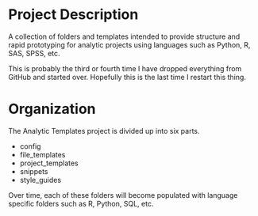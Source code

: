 # Project Description

A collection of folders and templates intended to provide structure
and rapid prototyping for analytic projects using languages such as
Python, R, SAS, SPSS, etc.

This is probably the third or fourth time I have dropped everything
from GitHub and started over. Hopefully this is the last time I
restart this thing.

# Organization

The Analytic Templates project is divided up into six parts.

- config
- file_templates
- project_templates
- snippets
- style_guides

Over time, each of these folders will become populated with language
specific folders such as R, Python, SQL, etc.
